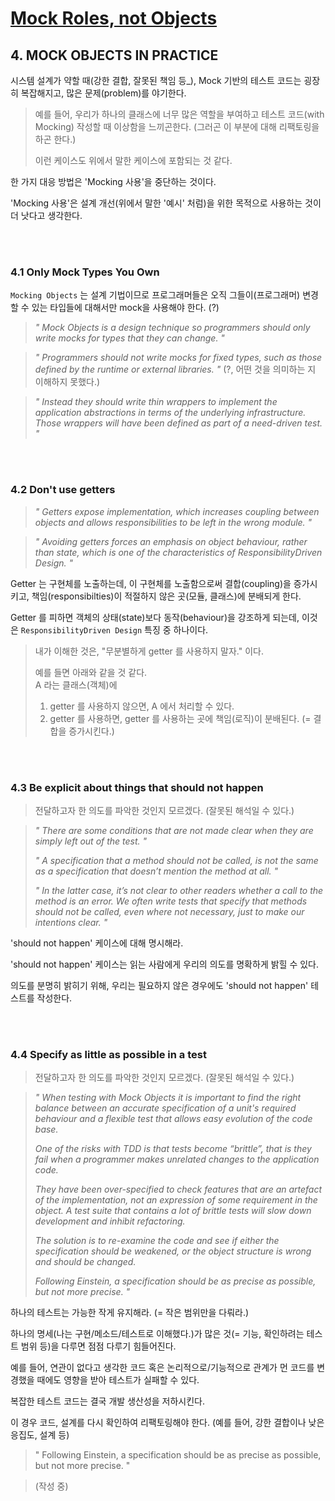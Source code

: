 # [Mock Roles, not Objects](http://jmock.org/oopsla2004.pdf)

## 4. MOCK OBJECTS IN PRACTICE

시스템 설계가 약할 때(강한 결합, 잘못된 책임 등_), Mock 기반의 테스트 코드는 굉장히 복잡해지고, 많은 문제(problem)를 야기한다.

> 예를 들어, 우리가 하나의 클래스에 너무 많은 역할을 부여하고 테스트 코드(with Mocking) 작성할 때 이상함을 느끼곤한다. (그러곤 이 부분에 대해 리팩토링을 하곤 한다.) 
> 
> 이런 케이스도 위에서 말한 케이스에 포함되는 것 같다.

한 가지 대응 방법은 'Mocking 사용'을 중단하는 것이다. 

'Mocking 사용'은 설계 개선(위에서 말한 '예시' 처럼)을 위한 목적으로 사용하는 것이 더 낫다고 생각한다.

<br><br>

### 4.1 Only Mock Types You Own

`Mocking Objects` 는 설계 기법이므로 프로그래머들은 오직 그들이(프로그래머) 변경할 수 있는 타입들에 대해서만 mock을 사용해야 한다. (?)

> *" Mock Objects is a design technique so programmers should only write mocks for types that they can change. "*

> *" Programmers should not write mocks for fixed types, such as those defined by the runtime or external libraries. "* (?, 어떤 것을 의미하는 지 이해하지 못했다.)


> *" Instead they should write thin wrappers to implement the application abstractions in terms of the underlying infrastructure. Those wrappers will have been defined as part of a need-driven test. "*

<br><br>

### 4.2 Don't use getters

> *" Getters expose implementation, which increases coupling between objects and allows responsibilities to be left in the wrong module. "*

> *" Avoiding getters forces an emphasis on object behaviour, rather than state, which is one of the characteristics of ResponsibilityDriven Design. "*

Getter 는 구현체를 노출하는데, 이 구현체를 노출함으로써 결합(coupling)을 증가시키고, 책임(responsibilties)이 적절하지 않은 곳(모듈, 클래스)에 분배되게 한다.

Getter 를 피하면 객체의 상태(state)보다 동작(behaviour)을 강조하게 되는데, 이것은 `ResponsibilityDriven Design` 특징 중 하나이다.

> 내가 이해한 것은, "무분별하게 getter 를 사용하지 말자." 이다. 
> 
> 예를 들면 아래와 같을 것 같다. <br>
> A 라는 클래스(객체)에 <br>
> 1. getter 를 사용하지 않으면, A 에서 처리할 수 있다. <br>
> 2. getter 를 사용하면, getter 를 사용하는 곳에 책임(로직)이 분배된다. (= 결합을 증가시킨다.)

<br><br>

### 4.3 Be explicit about things that should not happen

> 전달하고자 한 의도를 파악한 것인지 모르겠다. (잘못된 해석일 수 있다.)

> *" There are some conditions that are not made clear when they are simply left out of the test. "*
> 
> *" A specification that a method should not be called, is not the same as a specification that doesn’t mention the method at all. "*
> 
> *" In the latter case, it’s not clear to other readers whether a call to the method is an error. We often write tests that specify that methods should not be called, even where not necessary, just to make our intentions clear. "*

'should not happen' 케이스에 대해 명시해라. 

'should not happen' 케이스는 읽는 사람에게 우리의 의도를 명확하게 밝힐 수 있다. 

의도를 분명히 밝히기 위해, 우리는 필요하지 않은 경우에도 'should not happen' 테스트를 작성한다.

<br><br>

### 4.4 Specify as little as possible in a test

> 전달하고자 한 의도를 파악한 것인지 모르겠다. (잘못된 해석일 수 있다.)

> *" When testing with Mock Objects it is important to find the right balance between an accurate specification of a unit's required behaviour and a flexible test that allows easy evolution of the code base.*
> 
> *One of the risks with TDD is that tests become “brittle”, that is they fail when a programmer makes unrelated changes to the application code.*
> 
> *They have been over-specified to check features that are an artefact of the implementation, not an expression of some requirement in the object. A test suite that contains a lot of brittle tests will slow down development and inhibit refactoring.*
> 
> *The solution is to re-examine the code and see if either the specification should be weakened, or the object structure is wrong and should be changed.*
> 
> *Following Einstein, a specification should be as precise as possible, but not more precise. "*

하나의 테스트는 가능한 작게 유지해라. (= 작은 범위만을 다뤄라.)

하나의 명세(나는 구현/메소드/테스트로 이해했다.)가 많은 것(= 기능, 확인하려는 테스트 범위 등)을 다루면 점점 다루기 힘들어진다.

예를 들어, 연관이 없다고 생각한 코드 혹은 논리적으로/기능적으로 관계가 먼 코드를 변경했을 때에도 영향을 받아 테스트가 실패할 수 있다.

복잡한 테스트 코드는 결국 개발 생산성을 저하시킨다.

이 경우 코드, 설계를 다시 확인하여 리팩토링해야 한다. (예를 들어, 강한 결합이나 낮은 응집도, 설계 등)

> " Following Einstein, a specification should be as precise as possible, but not more precise. "

> (작성 중)
